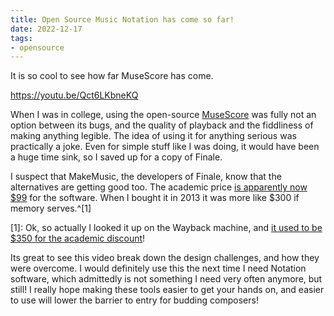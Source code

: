 ```yaml
---
title: Open Source Music Notation has come so far!
date: 2022-12-17
tags:
- opensource
---
```

It is so cool to see how far MuseScore has come. 

https://youtu.be/Qct6LKbneKQ

When I was in college, using the open-source [MuseScore](https://musescore.org/en) was fully not an option between its bugs, and the quality of playback and the fiddliness of making anything legible. The idea of using it for anything serious was practically a joke. Even for simple stuff like I was doing, it would have been a huge time sink, so I saved up for a copy of Finale.

I suspect that MakeMusic, the developers of Finale, know that the alternatives are getting good too. The academic price [is apparently now $99](https://store.makemusic.com/Store/default.aspx?tab=notation) for the software. When I bought it in 2013 it was more like $300 if memory serves.^[1]

[1]: Ok, so actually I looked it up on the Wayback machine, and [it used to be $350 for the academic discount](https://web.archive.org/web/20130429234330/https://store.makemusic.com/Store/default.aspx)!

Its great to see this video break down the design challenges, and how they were overcome. I would definitely use this the next time I need Notation software, which admittedly is not something I need very often anymore, but still! I really hope making these tools easier to get your hands on, and easier to use will lower the barrier to entry for budding composers!
